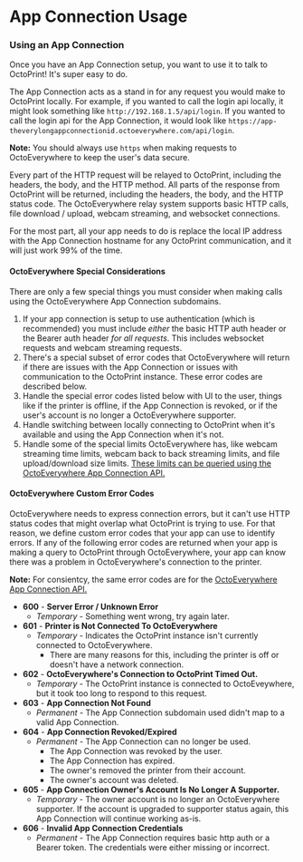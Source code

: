# App Connection Usage

### Using an App Connection

Once you have an App Connection setup, you want to use it to talk to OctoPrint! It's super easy to do. 

The App Connection acts as a stand in for any request you would make to OctoPrint locally. For example, if you wanted to call the login api locally, it might look something like `http://192.168.1.5/api/login`. If you wanted to call the login api for the App Connection, it would look like `https://app-theverylongappconnectionid.octoeverywhere.com/api/login`. 

**Note:** You should always use `https` when making requests to OctoEverywhere to keep the user's data secure.

Every part of the HTTP request will be relayed to OctoPrint, including the headers, the body, and the HTTP method. All parts of the response from OctoPrint will be returned, including the headers, the body, and the HTTP status code. The OctoEverywhere relay system supports basic HTTP calls, file download / upload, webcam streaming, and websocket connections.

For the most part, all your app needs to do is replace the local IP address with the App Connection hostname for any OctoPrint communication, and it will just work 99% of the time.

#### OctoEverywhere Special Considerations

There are only a few special things you must consider when making calls using the OctoEverywhere App Connection subdomains.

1) If your app connection is setup to use authentication (which is recommended) you must include *either* the basic HTTP auth header or the Bearer auth header *for all requests*. This includes websocket requests and webcam streaming requests.
2) There's a special subset of error codes that OctoEverywhere will return if there are issues with the App Connection or issues with communication to the OctoPrint instance. These error codes are described below.
3) Handle the special  error codes listed below with UI to the user, things like if the printer is offline, if the App Connection is revoked, or if the user's account is no longer a OctoEverywhere supporter.
4) Handle switching between locally connecting to OctoPrint when it's available and using the App Connection when it's not.
5) Handle some of the special limits OctoEverywhere has, like webcam streaming time limits, webcam back to back streaming limits, and file upload/download size limits. [These limits can be queried using the OctoEverywhere App Connection API.](App-OctoEverywhere-API.md)

#### OctoEverywhere Custom Error Codes

OctoEverywhere needs to express connection errors, but it can't use HTTP status codes that might overlap what OctoPrint is trying to use. For that reason, we define custom error codes that your app can use to identify errors. If any of the following error codes are returned when your app is making a query to OctoPrint through OctoEverywhere, your app can know there was a problem in OctoEverywhere's connection to the printer.

**Note:** For consientcy, the same error codes are for the [OctoEverywhere App Connection API.]((App-OctoEverywhere-API.md))

- **600** - **Server Error / Unknown Error**
  - *Temporary* - Something went wrong, try again later.
- **601** - **Printer is Not Connected To OctoEverywhere**
  - *Temporary* - Indicates the OctoPrint instance isn't currently connected to OctoEverywhere.
    - There are many reasons for this, including the printer is off or doesn't have a network connection.
- **602** - **OctoEverywhere's Connection to OctoPrint Timed Out.**
  - *Temporary* - The OctoPrint instance is connected to OctoEveywhere, but it took too long to respond to this request.
- **603** - **App Connection Not Found**
  - *Permanent* - The App Connection subdomain used didn't map to a valid App Connection.
- **604** - **App Connection Revoked/Expired**
  - *Permanent* - The App Connection can no longer be used.
    - The App Connection was revoked by the user.
    - The App Connection has expired.
    - The owner's removed the printer from their account.
    - The owner's account was deleted.
- **605** - **App Connection Owner's Account Is No Longer A Supporter.**
  - *Temporary* - The owner account is no longer an OctoEverywhere supporter. If the account is upgraded to supporter status again, this App Connection will continue working as-is.
- **606** - **Invalid App Connection Credentials**
  - *Permanent* - The App Connection requires basic http auth or a Bearer token. The credentials were either missing or incorrect.